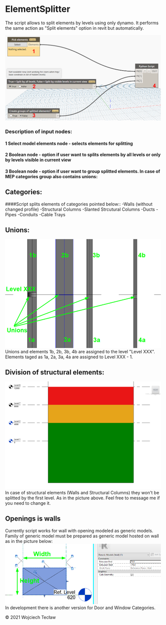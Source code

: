 ﻿# ElementSplitter

The script allows to split elements by levels using only dynamo. It performs the same action as "Split elements" option in revit but automatically.

![alt text](https://github.com/wojciechteclaw/ElementSplitter/blob/master/static/dynamoView.png)
### Description of input nodes:
#### 1 Select model elements node - selects elements for splitting
#### 2 Boolean node - option if user want to splits elements by all levels or only by levels visible in current view
#### 3 Boolean node - option if user want to group splitted elements. In case of MEP categories group also contains unions:

## Categories:
####Script splits elements of categories pointed below::
-Walls (without changed profile)
-Structural Columns
-Slanted Strcutural Columns
-Ducts
-Pipes
-Conduits
-Cable Trays

## Unions:
![alt text](https://github.com/wojciechteclaw/ElementSplitter/blob/master/static/MEPelements.png)
Unions and elements 1b, 2b, 3b, 4b are assigned to the level "Level XXX". Elements taged as 1a, 2a, 3a, 4a are assigned to Level XXX - 1.

## Division of structural elements:
![alt text](https://github.com/wojciechteclaw/ElementSplitter/blob/master/static/WallsAndColumnsSplitting.png)
In case of structural elements (Walls and Structural Columns) they won't be splitted by the first level. As in the picture above. Feel free to message me if you need to change it.

## Openings is walls
Currently script works for wall with opening modeled as generic models. Family of generic model must be prepared as generic model hosted on wall as in the picture below:
![alt text](https://github.com/wojciechteclaw/ElementSplitter/blob/master/static/Opening.png)
In development there is another version for Door and Window Categories. 

© 2021 Wojciech Tecław
